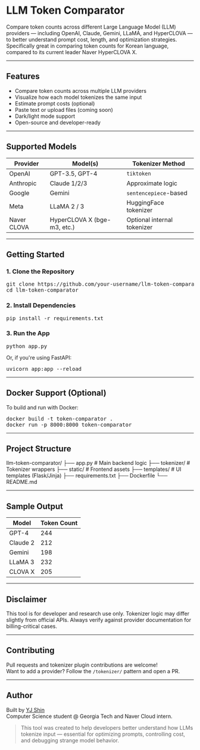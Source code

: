 # LLM Token Comparator

Compare token counts across different Large Language Model (LLM) providers — including OpenAI, Claude, Gemini, LLaMA, and HyperCLOVA — to better understand prompt cost, length, and optimization strategies. Specifically great in comparing token counts for Korean language, compared to its current leader Naver HyperCLOVA X.

---

## Features

- Compare token counts across multiple LLM providers
- Visualize how each model tokenizes the same input
- Estimate prompt costs (optional)
- Paste text or upload files (coming soon)
- Dark/light mode support
- Open-source and developer-ready

---

## Supported Models

| Provider     | Model(s)                  | Tokenizer Method             |
|--------------|---------------------------|-------------------------------|
| OpenAI       | GPT-3.5, GPT-4            | `tiktoken`                   |
| Anthropic    | Claude 1/2/3              | Approximate logic            |
| Google       | Gemini                    | `sentencepiece`-based        |
| Meta         | LLaMA 2 / 3               | HuggingFace tokenizer        |
| Naver CLOVA  | HyperCLOVA X (bge-m3, etc.) | Optional internal tokenizer |

---

## Getting Started

### 1. Clone the Repository

<pre>
git clone https://github.com/your-username/llm-token-comparator.git
cd llm-token-comparator
</pre>

### 2. Install Dependencies

<pre>
pip install -r requirements.txt
</pre>

### 3. Run the App

<pre>
python app.py
</pre>

Or, if you're using FastAPI:

<pre>
uvicorn app:app --reload
</pre>

---

## Docker Support (Optional)

To build and run with Docker:

<pre>
docker build -t token-comparator .
docker run -p 8000:8000 token-comparator
</pre>

---

## Project Structure

llm-token-comparator/
├── app.py                   # Main backend logic
├── tokenizer/               # Tokenizer wrappers
├── static/                  # Frontend assets
├── templates/               # UI templates (Flask/Jinja)
├── requirements.txt
├── Dockerfile
└── README.md

---

## Sample Output

| Model     | Token Count |
|-----------|-------------|
| GPT-4     | 244         |
| Claude 2  | 212         |
| Gemini    | 198         |
| LLaMA 3   | 232         |
| CLOVA X   | 205         |

---

## Disclaimer

This tool is for developer and research use only. Tokenizer logic may differ slightly from official APIs. Always verify against provider documentation for billing-critical cases.

---

## Contributing

Pull requests and tokenizer plugin contributions are welcome!  
Want to add a provider? Follow the `/tokenizer/` pattern and open a PR.

---

## Author

Built by [YJ Shin](https://github.com/IronhawkReigns)  
Computer Science student @ Georgia Tech and Naver Cloud intern.

> This tool was created to help developers better understand how LLMs tokenize input — essential for optimizing prompts, controlling cost, and debugging strange model behavior.
